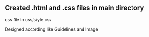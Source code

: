 ## Created .html and .css files in main directory
css file in css/style.css

Designed according like Guidelines and Image